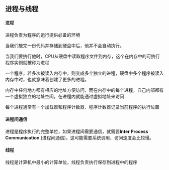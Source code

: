 ## 进程与线程
#### 进程
进程负责为程序的运行提供必备的环境 

当我们敲完一份代码并存储到硬盘中后，他并不会自动执行。

当我们要执行他时，CPU从硬盘中读取程序文件到内存，这个在内存中的可执行程序实例就被称为进程

一个程序，若多次被读入内存中，则变成多个独立的进程，硬盘中多个程序被读入内存中时，也就意味着创建了更多的进程。

内存中任何地方都有相应的地址方便访问，而在内存中的每个进程，自己内部都有一个虚拟独立的地址空间，在进程内就能通过虚拟地址来访问

每个进程通常有一个加载器和程序计数器，程序计数器记录当前程序的执行位置

#### 进程间通信
进程是程序执行的完整单位，如果进程间需要通信，就需要**Inter Process Communication** (进程间通信)，这可能需要系统调用，访问速度会比较慢。


#### 线程
线程是计算机中最小的计算单位，线程负责执行保存到进程中的程序